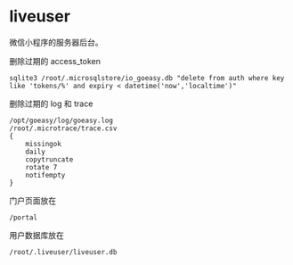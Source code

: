 # liveuser

微信小程序的服务器后台。

删除过期的 access_token

    sqlite3 /root/.microsqlstore/io_goeasy.db "delete from auth where key like 'tokens/%' and expiry < datetime('now','localtime')"

删除过期的 log 和 trace

```
/opt/goeasy/log/goeasy.log
/root/.microtrace/trace.csv
{
    missingok
    daily
    copytruncate
    rotate 7
    notifempty
}
```

门户页面放在

    /portal

用户数据库放在

    /root/.liveuser/liveuser.db
